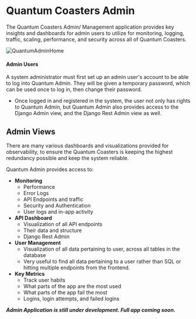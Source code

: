# Quantum Coasters Admin

The Quantum Coasters Admin/ Management application provides key insights and dashboards for admin users to utilize for monitoring, logging, traffic, scaling, performance, and security across all of Quantum Coasters.

![QuantumAdminHome](../ReadMePhotos/QuantumAdminHome.png)

#### Admin Users
A system administrator must first set up an admin user's account to be able to log into Quantum Admin. They will be given a temporary password, which can be used once to log in, then change their password.
* Once logged in and registered in the system, the user not only has rights to Quantum Admin, but Quantum Admin also provides access to the Django Admin view, and the Django Rest Admin view as well.

## Admin Views

There are many various dashboards and visualizations provided for observability, to ensure the Quantum Coasters is keeping the highest redundancy possible and keep the system reliable.

Quantum Admin provides access to:

* **Monitoring**
  * Performance
  * Error Logs
  * API Endpoints and traffic
  * Security and Authentication
  * User logs and in-app activity
* **API Dashboard**
  * Visualization of all API endpoints
  * Their data and structure
  * Django Rest Admin
* **User Management**
  * Visualization of all data pertaining to user, across all tables in the database
  * Very useful to find all data pertaining to a user rather than SQL or hitting multiple endpoints from the frontend.
* **Key Metrics**
  * Track user habits
  * What parts of the app are the most used
  * What parts of the app fail the most
  * Logins, login attempts, and failed logins

***Admin Application is still under development. Full app coming soon.***
